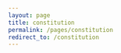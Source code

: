 ```yaml
---
layout: page
title: constitution
permalink: /pages/constitution
redirect_to: /constitution
---
```

